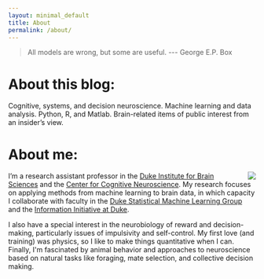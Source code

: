 ```yaml
---
layout: minimal_default
title: About
permalink: /about/
---
```


> All models are wrong, but some are useful. --- George E.P. Box  

# About this blog:

Cognitive, systems, and decision neuroscience. Machine learning and data analysis. Python, R, and Matlab. Brain-related items of public interest from an insider’s view.

# About me:
<img src="{{site.dukeurl}}/assets/john_photo_mini.jpg" style="float: right; margin-left: 20px"/>  I’m a research assistant professor in the [Duke Institute for Brain Sciences](http://www.dibs.duke.edu/) and the [Center for Cognitive Neuroscience](http://www.mind.duke.edu/). My research focuses on applying methods from machine learning to brain data, in which capacity I collaborate with faculty in the [Duke Statistical Machine Learning Group](https://web.duke.edu/statml/) and the [Information Initiative at Duke](http://bigdata.duke.edu/).

I also have a special interest in the neurobiology of reward and decision-making, particularly issues of impulsivity and self-control. My first love (and training) was physics, so I like to make things quantitative when I can. Finally, I'm fascinated by animal behavior and approaches to neuroscience based on natural tasks like foraging, mate selection, and collective decision making. 
